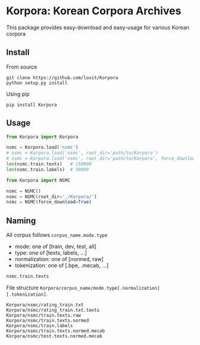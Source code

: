 # Korpora: Korean Corpora Archives

This package provides easy-download and easy-usage for various Korean corpora

## Install

From source

```
git clone https://github.com/lovit/Korpora
python setup.py install
```

Using pip

```
pip install Korpora
```

## Usage

```python
from Korpora import Korpora

nsmc = Korpora.load('nsmc')
# nsmc = Korpora.load('nsmc', root_dir='path/to/Korpora')
# nsmc = Korpora.load('nsmc', root_dir='path/to/Korpora', force_download=True)
len(nsmc.train.texts)   # 150000
len(nsmc.train.labels)  # 50000
```

```python
from Korpora import NSMC

nsmc = NSMC()
nsmc = NSMC(root_dir='./Korpora/')
nsmc = NSMC(force_download=True)
```

## Naming

All corpus follows `corpus_name.mode.type`
- mode: one of [train, dev, test, all]
- type: one of [texts, labels, ...]
- normalization: one of [normed, raw]
- tokenization: one of [.bpe, .mecab, ...]

```python
nsmc.train.texts
```

File structure `Korpora/corpus_name/mode.type[.normalization][.tokenization]`.

```
Korpora/nsmc/rating_train.txt
Korpora/nsmc/rating_train.txt.texts
Korpora/nsmc/train.texts.raw
Korpora/nsmc/train.texts.normed
Korpora/nsmc/train.labels
Korpora/nsmc/train.texts.normed.mecab
Korpora/nsmc/test.texts.normed.mecab
```